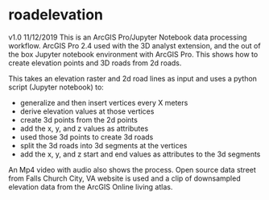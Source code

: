 # roadelevation
v1.0 11/12/2019 This is an ArcGIS Pro/Jupyter Notebook data processing workflow. ArcGIS Pro 2.4 used with the 3D analyst extension, and the out of the box Jupyter notebook environment with ArcGIS Pro. This shows how to create elevation points and 3D roads from 2d roads.

This takes an elevation raster and 2d road lines as input and uses a python script (Jupyter notebook) to:
- generalize and then insert vertices every X meters
- derive elevation values at those vertices
- create 3d points from the 2d points
- add the x, y, and z values as attributes
- used those 3d points to create 3d roads
- split the 3d roads into 3d segments at the vertices
- add the x, y, and z start and end values as attributes to the 3d segments

An Mp4 video with audio also shows the process. Open source data street from Falls Church City, VA website is used and a clip of downsampled elevation data from the ArcGIS Online living atlas.
